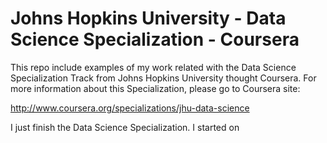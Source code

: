 # Johns Hopkins University - Data Science Specialization - Coursera
This repo include examples of my work related with the Data Science Specialization Track from Johns Hopkins University thought Coursera. 
For more information about this Specialization, please go to Coursera site: 

http://www.coursera.org/specializations/jhu-data-science

I just finish the Data Science Specialization. I started on  
